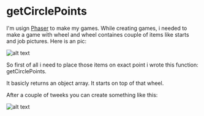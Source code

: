 # getCirclePoints

I'm usign [Phaser](https://github.com/photonstorm/phaser) to make my games. While creating games, i needed to make a game with wheel and wheel containes couple of items like starts and job pictures. Here is an pic: 

![alt text](https://github.com/halilcakarr/getCirclePoints/blob/master/points.png)

So first of all i need to place those items on exact point i wrote this function: getCirclePoints.

It basicly returns an object array. It starts on top of that wheel.

After a couple of tweeks you can create something like this:

![alt text](https://github.com/halilcakarr/getCirclePoints/blob/master/wheel.png)
